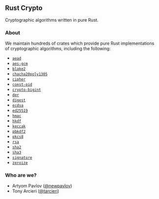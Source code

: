 ## Rust Crypto

Cryptographic algorithms written in pure Rust.

### About

We maintain hundreds of crates which provide pure Rust implementations of cryptographic algorithms,
including the following:

- [`aead`](https://github.com/RustCrypto/traits/tree/master/aead)
- [`aes-gcm`](https://github.com/RustCrypto/AEADs/tree/master/aes-gcm)
- [`blake2`](https://github.com/RustCrypto/hashes/tree/master/blake2)
- [`chacha20poly1305`](https://github.com/RustCrypto/AEADs/tree/master/chacha20poly1305)
- [`cipher`](https://github.com/RustCrypto/traits/tree/master/cipher)
- [`const-oid`](https://github.com/RustCrypto/formats/tree/master/const-oid)
- [`crypto-bigint`](https://github.com/RustCrypto/crypto-bigint)
- [`der`](https://github.com/RustCrypto/formats/tree/master/der)
- [`digest`](https://github.com/RustCrypto/traits/tree/master/digest)
- [`ecdsa`](https://github.com/RustCrypto/signatures/tree/master/ecdsa)
- [`ed25519`](https://github.com/RustCrypto/signatures/tree/master/ecdsa)
- [`hmac`](https://github.com/RustCrypto/MACs/tree/master/hmac)
- [`hkdf`](https://github.com/RustCrypto/KDFs/tree/master/hkdf)
- [`keccak`](https://github.com/RustCrypto/sponges/tree/master/keccak)
- [`pbkdf2`](https://github.com/RustCrypto/password-hashes/tree/master/pbkdf2)
- [`pkcs8`](https://github.com/RustCrypto/formats/tree/master/pkcs8)
- [`rsa`](https://github.com/RustCrypto/RSA)
- [`sha2`](https://github.com/RustCrypto/hashes/tree/master/sha2)
- [`sha3`](https://github.com/RustCrypto/hashes/tree/master/sha3)
- [`signature`](https://github.com/RustCrypto/traits/tree/master/signature)
- [`zeroize`](https://github.com/RustCrypto/utils/tree/master/zeroize)

### Who are we?

- Artyom Pavlov ([@newpavlov](https://github.com/newpavlov))
- Tony Arcieri ([@tarcieri](https://github.com/tarcieri))
